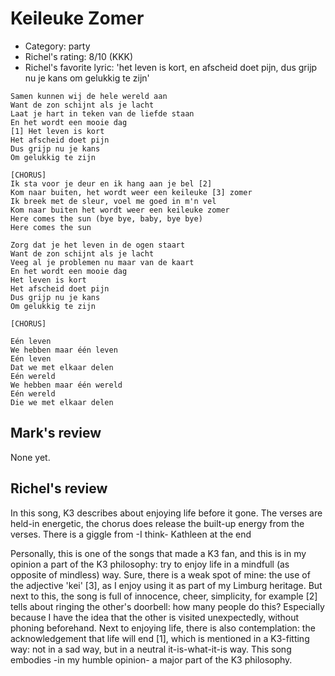 # Keileuke Zomer

 * Category: party
 * Richel's rating: 8/10 (KKK)
 * Richel's favorite lyric: 'het leven is kort, en afscheid doet pijn, dus grijp nu je kans om gelukkig te zijn'

```
Samen kunnen wij de hele wereld aan
Want de zon schijnt als je lacht
Laat je hart in teken van de liefde staan
En het wordt een mooie dag
[1] Het leven is kort
Het afscheid doet pijn
Dus grijp nu je kans
Om gelukkig te zijn

[CHORUS]
Ik sta voor je deur en ik hang aan je bel [2]
Kom naar buiten, het wordt weer een keileuke [3] zomer
Ik breek met de sleur, voel me goed in m'n vel
Kom naar buiten het wordt weer een keileuke zomer
Here comes the sun (bye bye, baby, bye bye)
Here comes the sun

Zorg dat je het leven in de ogen staart
Want de zon schijnt als je lacht
Veeg al je problemen nu maar van de kaart
En het wordt een mooie dag
Het leven is kort
Het afscheid doet pijn
Dus grijp nu je kans
Om gelukkig te zijn

[CHORUS]

Eén leven
We hebben maar één leven
Eén leven
Dat we met elkaar delen
Eén wereld
We hebben maar één wereld
Eén wereld
Die we met elkaar delen
```

## Mark's review

None yet.

## Richel's review

In this song, K3 describes about enjoying life before it gone. The
verses are held-in energetic, the chorus does release the built-up
energy from the verses. There is a giggle from -I think- Kathleen at the
end

Personally, this is one of the songs that made a K3 fan, and this is in
my opinion a part of the K3 philosophy: try to enjoy life in a mindfull
(as opposite of mindless) way. Sure, there is a weak spot of mine: the
use of the adjective 'kei' [3], as I enjoy using it as part of my
Limburg heritage. But next to this, the song is full of innocence,
cheer, simplicity, for example [2] tells about ringing the other's
doorbell: how many people do this? Especially because I have the idea
that the other is visited unexpectedly, without phoning beforehand. Next
to enjoying life, there is also contemplation: the acknowledgement that
life will end [1], which is mentioned in a K3-fitting way: not in a sad
way, but in a neutral it-is-what-it-is way. This song embodies -in my
humble opinion- a major part of the K3 philosophy.
